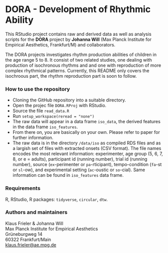# DORA - Development of Rhythmic Ability
This RStudio project contains raw and derived data as well as analysis scripts for the **DORA** project by **Johanna Will**  (Max Planck Institute for Empirical Aesthetics, Frankfurt/M) and collaborators. 

The DORA projects investigates rhythm production abilities of children in the age range 5 to 8. It consist of two related studies, one dealing with production of isochronous rhythms and and one with reproduction of more complex rhythmical patterns. Currently, this README only covers the isochroous part, the rhythm reproduction part is soon to follow.

### How to use the repository 
 * Cloning the GitHub repository into a suitable directory.
 * Open the projec file ``DORA.RProj`` with RStudio. 
 * Source the  file ``read_data.R``
 * Run ``setup_workspace(reread = "none")``
 * The raw data will appear in a data frame ``iso_data``, the derived features in the data frame ``iso_features``.
 * From there on, you are basically on your own. Please refer to paper for further information.
 * The raw data is in the directory ``/data/iso`` as compiled RDS files and as a largish set of files with  extracted onsets (CSV format). The file names encodes the most relevant information: experimenter, age group (5, 6, 7, 8, or e = adults), participant id (running number), trial id (running number), source (``ex``-perimenter or ``pa``-rticipant), tempo-condition (``fa``-st or ``sl``-ow), and experimental setting (``ac``-oustic or ``so``-cial). Same information can be found in ``iso_features`` data frame.
 

### Requirements
R, RStudio, R packages: ``tidyverse``, ``circular``, ``dtw``.

### Authors and maintainers
Klaus Frieler & Johanna Will  
Max Planck Institute for Empirical Aesthetics  
Grüneburgweg 14  
60322 Frankfurt/Main  
klaus.frieler@ae.mpg.de
